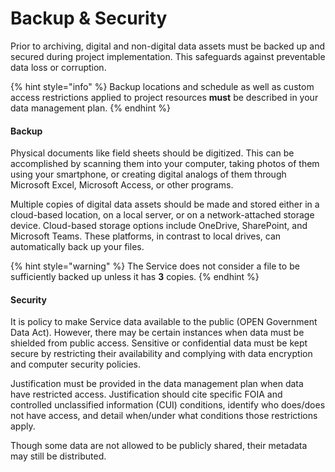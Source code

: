 # Backup & Security

Prior to archiving, digital and non-digital data assets must be backed up and secured during project implementation. This safeguards against preventable data loss or corruption.&#x20;

{% hint style="info" %}
Backup locations and schedule as well as custom access restrictions applied to project resources **must** be described in your data management plan.
{% endhint %}

#### Backup

Physical documents like field sheets should be digitized. This can be accomplished by scanning them into your computer, taking photos of them using your smartphone, or creating digital analogs of them through Microsoft Excel, Microsoft Access, or other programs.

Multiple copies of digital data assets should be made and stored either in a cloud-based location, on a local server, or on a network-attached storage device. Cloud-based storage options include OneDrive, SharePoint, and Microsoft Teams. These platforms, in contrast to local drives, can automatically back up your files.

{% hint style="warning" %}
The Service does not consider a file to be sufficiently backed up unless it has **3** copies.
{% endhint %}

#### Security

It is policy to make Service data available to the public (OPEN Government Data Act). However, there may be certain instances when data must be shielded from public access. Sensitive or confidential data must be kept secure by restricting their availability and complying with data encryption and computer security policies.

Justification must be provided in the data management plan when data have restricted access. Justification should cite specific FOIA and controlled unclassified information (CUI) conditions, identify who does/does not have access, and detail when/under what conditions those restrictions apply.

Though some data are not allowed to be publicly shared, their metadata may still be distributed.&#x20;
